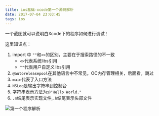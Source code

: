 ```yaml
---
title: ios基础-xcode第一个源码解析
date: 2017-07-04 23:03:45
tags: ios
---
```


一个截图就可以说明白Xcode下的程序如何进行调试！

这里知识点：

1. import 中 `""`和`<>`的区别，主要在于搜索路径的不一致
    - `<>`代表系统libs引用
    - `""`代表用户自定义libs引用
1. `@autoreleasepool`在其他语言中不常见，OC内存管理相关，后面看，跳过
1. `main`代表了入口方法
1. `NSLog`是输出字符串到控制台
1. 字符串表示方法为:`@"Hello World."`
1. `.m`结尾表示实现文件,`.h`结尾表示头部文件

![第一个程序解析](/images/ios基础/第一个程序解析.jpeg)
